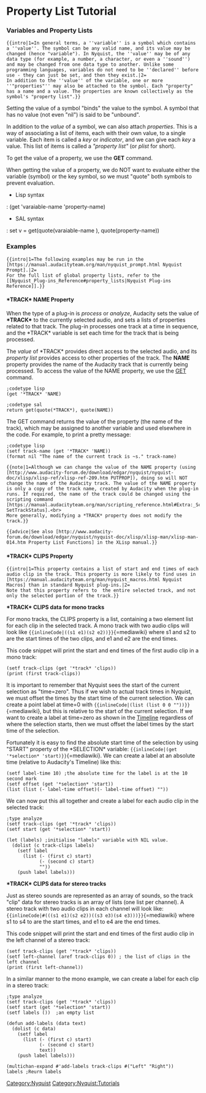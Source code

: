 # Property List Tutorial

### Variables and Property Lists <a href="#variables_and_property_lists" id="variables_and_property_lists"></a>

```
{{intro|1=In general terms, a ''variable'' is a symbol which contains a ''value''. The symbol can be any valid name, and its value may be changed (hence "variable"). In Nyquist, the ''value'' may be of any data type (for example, a number, a character, or even a ''sound'') and may be changed from one data type to another. Unlike some programming languages, variables do not need to be ''declared'' before use - they can just be set, and then they exist.|2=
In addition to the ''value'' of the variable, one or more ''"properties"'' may also be attached to the symbol. Each "property" has a name and a value. The properties are known collectively as the symbol's "property list".}}
```

Setting the value of a symbol "binds" the value to the symbol. A symbol that has no value (not even "nil") is said to be "unbound".

In addition to the _value_ of a symbol, we can also attach _properties_. This is a way of associating a list of items, each with their own value, to a single variable. Each item is called a _key_ or _indicator_, and we can give each _key_ a value. This list of items is called a _"property list"_ (or _plist_ for short).

To get the value of a property, we use the **GET** command.

When getting the value of a property, we do NOT want to evaluate either the variable (symbol) or the key symbol, so we must "quote" both symbols to prevent evaluation.

* Lisp syntax

: (get 'varaiable-name 'property-name)

* SAL syntax

: set v = get(quote(varaiable-name ), quote(property-name))

### Examples

```
{{intro|1=The following examples may be run in the [https://manual.audacityteam.org/man/nyquist_prompt.html Nyquist Prompt].|2=
For the full list of global property lists, refer to the [[Nyquist_Plug-ins_Reference#property_lists|Nyquist Plug-ins Reference]].}}
```

#### \*TRACK\* NAME Property <a href="#track_name_property" id="track_name_property"></a>

When the type of a plug-in is _process_ or _analyze_, Audacity sets the value of **\*TRACK\*** to the currently selected audio, and sets a lists of properties related to that track. The plug-in processes one track at a time in sequence, and the \*TRACK\* variable is set each time for the track that is being processed.

The _value_ of \*TRACK\* provides direct access to the selected audio, and its _property list_ provides access to other properties of the track. The **NAME** property provides the name of the Audacity track that is currently being processed. To access the value of the NAME property, we use the [GET](http://www.audacity-forum.de/download/edgar/nyquist/nyquist-doc/xlisp/xlisp-ref/xlisp-ref-130.htm) command.

```
;codetype lisp
(get '*TRACK* 'NAME)

;codetype sal
return get(quote(*TRACK*), quote(NAME))
```

The GET command returns the value of the property (the name of the track), which may be assigned to another variable and used elsewhere in the code. For example, to print a pretty message:

```
;codetype lisp
(setf track-name (get '*TRACK* 'NAME))
(format nil "The name of the current track is ~s." track-name)
```

```
{{note|1=Although we can change the value of the NAME property (using [http://www.audacity-forum.de/download/edgar/nyquist/nyquist-doc/xlisp/xlisp-ref/xlisp-ref-209.htm PUTPROP]), doing so will NOT change the name of the Audacity track. The value of the NAME property is only a copy of the track name, created by Audacity when the plug-in runs. If required, the name of the track could be changed using the scripting command [https://manual.audacityteam.org/man/scripting_reference.html#Extra:_Scriptables_I SetTrackStatus].<br>
More generally, modifying a *TRACK* property does not modify the track.}}
```

```
{{advice|See also [http://www.audacity-forum.de/download/edgar/nyquist/nyquist-doc/xlisp/xlisp-man/xlisp-man-014.htm Property List Functions] in the XLisp manual.}}
```

#### \*TRACK\* CLIPS Property <a href="#track_clips_property" id="track_clips_property"></a>

```
{{intro|1=This property contains a list of start and end times of each audio clip in the track. This property is more likely to find uses in [https://manual.audacityteam.org/man/nyquist_macros.html Nyquist Macros] than in standard Nyquist plug-ins.|2=
Note that this property refers to  the entire selected track, and not only the selected portion of the track.}}
```

**\*TRACK\* CLIPS data for mono tracks**

For mono tracks, the CLIPS property is a list, containing a two element list for each clip in the selected track. A mono track with two audio clips will look like `{{inlineCode|((s1 e1)(s2 e2))}}`{=mediawiki} where s1 and s2 to are the start times of the two clips, and e1 and e2 are the end times.

This code snippet will print the start and end times of the first audio clip in a mono track:

```
(setf track-clips (get '*track* 'clips))
(print (first track-clips))
```

It is important to remember that Nyquist sees the start of the current selection as "time=zero". Thus if we wish to actual track times in Nyquist, we must offset the times by the start time of the current selection. We can create a point label at time=0 with `{{inlineCode|(list (list 0 0 ""))}}`{=mediawiki}, but this is relative to the start of the current selection. If we want to create a label at time=zero as shown in the [Timeline](https://manual.audacityteam.org/man/timeline.html) regardless of where the selection starts, then we must offset the label times by the start time of the selection.

Fortunately it is easy to find the absolute start time of the selection by using "START" property of the \*SELECTION\* variable: `{{inlineCode|(get '*selection* 'start)}}`{=mediawiki}. We can create a label at an absolute time (relative to Audacity's Timeline) like this:

```
(setf label-time 10) ;the absolute time for the label is at the 10 second mark
(setf offset (get '*selection* 'start))
(list (list (- label-time offset)(- label-time offset) ""))
```

We can now put this all together and create a label for each audio clip in the selected track:

```
;type analyze
(setf track-clips (get '*track* 'clips))
(setf start (get '*selection* 'start))

(let (labels) ;initialise "labels" variable with NIL value.
  (dolist (c track-clips labels)
    (setf label
      (list (- (first c) start)
            (- (second c) start)
            ""))
    (push label labels)))
```

**\*TRACK\* CLIPS data for stereo tracks**

Just as stereo sounds are represented as an array of sounds, so the track "clip" data for stereo tracks is an array of lists (one list per channel). A stereo track with two audio clips in each channel will look like: `{{inlineCode|#(((s1 e1)(s2 e2))((s3 e3)(s4 e3)))}}`{=mediawiki} where s1 to s4 to are the start times, and e1 to e4 are the end times.

This code snippet will print the start and end times of the first audio clip in the left channel of a stereo track:

```
(setf track-clips (get '*track* 'clips))
(setf left-channel (aref track-clips 0)) ; the list of clips in the left channel
(print (first left-channel))
```

In a similar manner to the mono example, we can create a label for each clip in a stereo track:

```
;type analyze
(setf track-clips (get '*track* 'clips))
(setf start (get '*selection* 'start))
(setf labels ())  ;an empty list

(defun add-labels (data text)
  (dolist (c data)
    (setf label
      (list (- (first c) start)
            (- (second c) start)
            text))
    (push label labels)))

(multichan-expand #'add-labels track-clips #("Left" "Right"))
labels ;Reurn labels
```

[Category:Nyquist](Category:Nyquist) [Category:Nyquist:Tutorials](Category:Nyquist:Tutorials)
